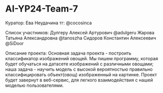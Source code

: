 # AI-YP24-Team-7

Куратор: 
Ева Неудачина  тг: @cocosinca 

Список участников: 
Дулгеру Алексей Артурович @adulgeru 
Жарова Татьяна Александровна @tanoszha 
Сидоров Константин Алексеевич @SiDoor 

Описание проекта:
Основная задача проекта - построить классификатор изображений овощей. Мы пишем программу, которая будет обучаться на датасете изображений с различными овощами; наша задача - научить модель с высокой вероятностью правильно классифицировать объект(овощ) изображенный на картинке. Проект будет завернут в веб-сервис, для легкого взаимодействия с нашей моделью пользователями. 